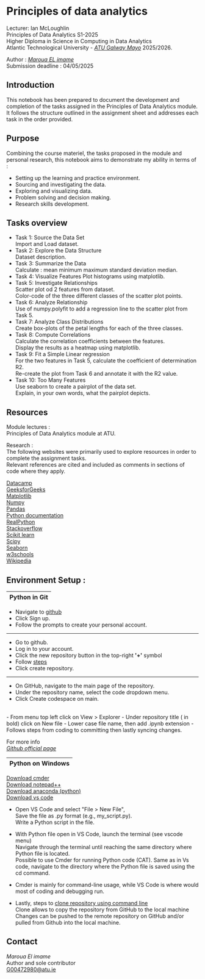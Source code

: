 # Principles of data analytics

Lecturer: Ian McLoughlin  
Principles of Data Analytics S1-2025  
Higher Diploma in Science in Computing in Data Analytics  
Atlantic Technological University - *[ATU Galway Mayo](https://www.atu.ie/)* 2025/2026.

Author : *[Maroua EL imame ](https://github.com/Maroua-El-Imame)*  
Submission deadline : 04/05/2025  

## Introduction

This notebook has been prepared to document the development and completion of the tasks assigned in the Principles of Data Analytics module.  
It follows the structure outlined in the assignment sheet and addresses each task in the order provided. 

## Purpose

Combining the course materiel, the tasks proposed in the module and personal research, this notebook aims to demonstrate my ability in terms of :

- Setting up the learning and practice environment.
- Sourcing and investigating the data.
- Exploring and visualizing data.
- Problem solving and decision making.
- Research skills development. 


## Tasks overview

*   Task 1: Source the Data Set   
    Import and Load dataset.  
*   Task 2: Explore the Data Structure   
    Dataset description.  
* Task 3: Summarize the Data  
    Calculate : mean minimum maximum standard deviation median.  
* Task 4: Visualize Features 
    Plot histograms using matplotlib.  
*   Task 5: Investigate Relationships   
    Scatter plot od 2 features from dataset.  
    Color-code of the three different classes of the scatter plot points.   
*   Task 6: Analyze Relationship  
    Use of numpy.polyfit to add a regression line to the scatter plot from Task 5.  
*   Task 7: Analyze Class Distributions  
    Create box-plots of the petal lengths for each of the three classes.    
*   Task 8: Compute Correlations    
    Calculate the correlation coefficients between the features.  
    Display the results as a heatmap using matplotlib.   
*   Task 9: Fit a Simple Linear regression  
    For the two features in Task 5, calculate the coefficient of determination R2.  
    Re-create the plot from Task 6 and annotate it with the R2 value.   
*   Task 10: Too Many Features  
    Use seaborn to create a pairplot of the data set.  
    Explain, in your own words, what the pairplot depicts.  

## Resources 

Module lectures :   
Principles of Data Analytics module at ATU.     

Research :  
The following websites were primarily used to explore resources in order to complete the assignment tasks.  
Relevant references are cited and included as comments in sections of code where they apply.

[Datacamp](https://app.datacamp.com/)  
[GeeksforGeeks](https://www.geeksforgeeks.org/)  
[Matplotlib](https://matplotlib.org/stable/api//)  
[Numpy](https://numpy.org/doc/stable/user/index.html/)  
[Pandas](https://pandas.pydata.org/docs/reference/index.html/)  
[Python documentation](https://docs.python.org/3/)  
[RealPython](https://realpython.com/)  
[Stackoverflow](https://stackoverflow.com/questions)  
[Scikit learn](https://scikit-learn.org/stable/index.html/)  
[Scipy](https://docs.scipy.org/doc/scipy//)  
[Seaborn](https://seaborn.pydata.org/api.html/)  
[w3schools](https://www.w3schools.com/)  
[Wikipedia](https://en.wikipedia.org/wiki/Coefficient_of_determination/)  


## Environment Setup :
| Python in Git     |
|----------|

- Navigate to [github](https://github.com/)
- Click Sign up.
- Follow the prompts to create your personal account.  
***  
- Go to github.
- Log in to your account.
- Click the new repository button in the top-right **'+'** symbol
- Follow [steps](https://docs.github.com/en/repositories/creating-and-managing-repositories/creating-a-new-repository)
- Click create repository.  
***
- On GitHub, navigate to the main page of the repository.
- Under the repository name, select the code dropdown menu.
- Click Create codespace on main.
<br /> 
- From menu top left click on View > Explorer
- Under repository title ( in bold) click on New file
- Lower case file name, then add .ipynb extension
- Follows steps from coding to committing then lastly syncing changes.  

For more info  
*[Github official page](https://docs.github.com/en)*

| Python on Windows     |
|----------|

[Download cmder](https://cmder.app/)  
[Download notepad++](https://notepad-plus-plus.org/)  
[Download anaconda (python)](https://www.anaconda.com/download)   
[Download vs code](https://code.visualstudio.com/Download)


    
-   Open VS Code and select "File > New File",  
    Save the file as .py format (e.g., my_script.py).  
    Write a Python script in the file.  

-   With Python file open in VS Code, launch the terminal (see vscode menu)  
    Navigate through the terminal until reaching the same directory where Python file is located.  
    Possible to use Cmder for running Python code (CAT). Same as in Vs code, navigate to the directory where the Python file is saved using the cd command.  

-   Cmder is mainly for command-line usage, while VS Code is where would most of coding and debugging run.   
    
-   Lastly, steps to [clone repository using command line](https://docs.github.com/en/repositories/creating-and-managing-repositories/cloning-a-repository)  
    Clone allows to copy the repository from GitHub to the local machine 
    Changes can be pushed to the remote repository on GitHub and/or pulled from Github into the local machine.


## Contact

*Maroua El imame*  
Author and sole contributor  
<G00472980@atu.ie>



